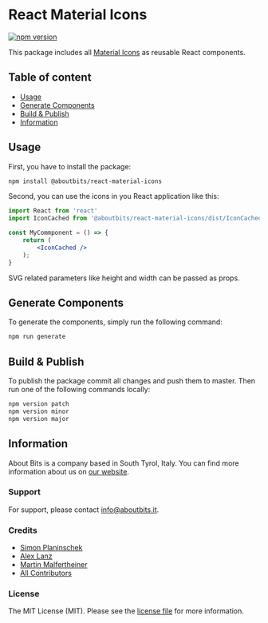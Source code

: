 React Material Icons
====================

[![npm version](https://badge.fury.io/js/%40aboutbits%2Freact-material-icons.svg)](https://badge.fury.io/js/%40aboutbits%2Freact-material-icons)

This package includes all [Material Icons](https://material.io/resources/icons/?style=baseline) as reusable React components.

## Table of content

- [Usage](#usage)
- [Generate Components](#generate-components)
- [Build & Publish](#build--publish)
- [Information](#information)

## Usage

First, you have to install the package:

```bash
npm install @aboutbits/react-material-icons
```

Second, you can use the icons in you React application like this:

```jsx
import React from 'react'
import IconCached from '@aboutbits/react-material-icons/dist/IconCached'

const MyCommponent = () => {
    return (
        <IconCached />
    );   
}
``` 

SVG related parameters like height and width can be passed as props.

## Generate Components

To generate the components, simply run the following command:

```bash
npm run generate
```

## Build & Publish

To publish the package commit all changes and push them to master. Then run one of the following commands locally:

```bash
npm version patch
npm version minor
npm version major
```

## Information

About Bits is a company based in South Tyrol, Italy. You can find more information about us on [our website](https://aboutbits.it).

### Support

For support, please contact [info@aboutbits.it](mailto:info@aboutbits.it).

### Credits

- [Simon Planinschek](https://github.com/stplasim)
- [Alex Lanz](https://github.com/alexlanz)
- [Martin Malfertheiner](https://github.com/mmalfertheiner)
- [All Contributors](../../contributors)

### License

The MIT License (MIT). Please see the [license file](license.md) for more information.
